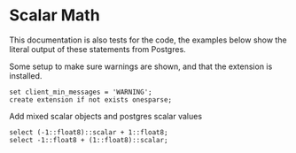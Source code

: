 # Scalar Math

This documentation is also tests for the code, the examples below
show the literal output of these statements from Postgres.

Some setup to make sure warnings are shown, and that the extension
is installed.
```
set client_min_messages = 'WARNING';
create extension if not exists onesparse;

```
Add mixed scalar objects and postgres scalar values
```
select (-1::float8)::scalar + 1::float8;
select -1::float8 + (1::float8)::scalar;
```